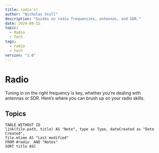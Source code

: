 ```yaml
---
title: radio's!
author: "Nicholas Stull"
description: "Guides on radio frequencies, antennas, and SDR."
date: 2024-09-15
topic:
  - Radio
  - Tech
tags:
  - radio
  - tech
version: "1.0"
---
```


# Radio

Tuning in on the right frequency is key, whether you’re dealing with antennas or SDR. Here’s where you can brush up on your radio skills.

## Topics

```dataview  
TABLE WITHOUT ID  
link(file.path, title) AS "Note", type as Type, dateCreated as "Date Created", 
file.mtime AS "Last modified"  
FROM #radio  AND "Notes"
SORT title ASC
```